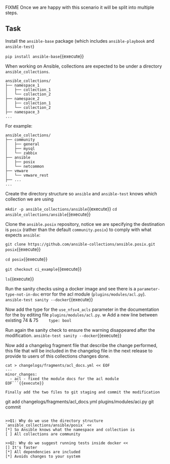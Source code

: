 FIXME Once we are happy with this scenario it will be split into multiple steps.

## Task

Install the `ansible-base` package (which includes `ansible-playbook` and `ansible-test`)

`pip install ansible-base`{{execute}}


When working on Ansible, collections are expected to be under a directory `ansible_collections`.

```
ansible_collections/
├── namespace_1
│   ├── collection_1
│   └── collection_2
├── namespace_2
│   ├── collection_1
│   └── collection_2
├── namespace_3
...
```

For example:
```
ansible_collections/
├── community
│   ├── general
│   ├── mysql
│   └── zabbix
├── ansible
│   ├── posix
│   └── netcommon
├── vmware
│   └── vmware_rest
├── ...
...
```

Create the directory structure so `ansible` and `ansible-test` knows which collection we are using

`mkdir -p ansible_collections/ansible`{{execute}}
`cd ansible_collections/ansible`{{execute}}

Clone the `ansible.posix` repository, notice we are specifying the destination is `posix` (rather than the default `community.posix`) to comply with what expects `ansible`:

`git clone https://github.com/ansible-collections/ansible.posix.git posix`{{execute}}

`cd posix`{{execute}}

`git checkout ci_example`{{execute}}

`ls`{{execute}}

Run the sanity checks using a docker image and see there is a `parameter-type-not-in-doc` error for the acl module (`plugins/modules/acl.py`).
`ansible-test sanity --docker`{{execute}}

Now add the type for the `use_nfsv4_acls` parameter in the documentation for the by editing file `plugins/modules/acl.py`.
w
Add a new line between existing 74 & 75 `    type: bool`

Run again the sanity check to ensure the warning disappeared after the modification.
`ansible-test sanity --docker`{{execute}}

Now add a changelog fragment file that describe the change performed, this file that will be included in the changelog file in the next release to provide to users of this collections changes done.

```
cat > changelogs/fragments/acl_docs.yml << EOF
---
minor_changes:
  - acl - fixed the module docs for the acl module
EOF```{{execute}}

Finally add the two files to git staging and commit the modification

```
git add changelogs/fragments/acl_docs.yml plugins/modules/aci.py
git commit
```{{execute}}

>>Q1: Why do we use the directory structure `ansible_collections/ansible/posix` <<
[*] So Ansible knows what the namespace and collection is
[ ] All collections are community

>>Q2: Why do we suggest running tests inside docker <<
[] It's faster
[*] All dependencies are included
[*] Avoids changes to your system
